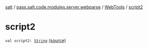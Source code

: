 [salt](../../index.md) / [pass.salt.code.modules.server.webparse](../index.md) / [WebTools](index.md) / [script2](./script2.md)

# script2

`val script2: `[`String`](https://kotlinlang.org/api/latest/jvm/stdlib/kotlin/-string/index.html) [(source)](https://github.com/kurbaniec-tgm/salt/tree/master/code/modules/server/webparse/WebTools.kt#L74)